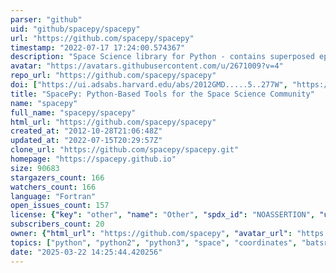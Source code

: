 ```yaml
---
parser: "github"
uid: "github/spacepy/spacepy"
url: "https://github.com/spacepy/spacepy"
timestamp: "2022-07-17 17:24:00.574367"
description: "Space Science library for Python - contains superposed epoch classes, drift shell tracing, access to magnetic field models, streamline tracing, bootstrap confidence limits, time and coordinate conversions, etc."
avatar: "https://avatars.githubusercontent.com/u/2671009?v=4"
repo_url: "https://github.com/spacepy/spacepy"
doi: ["https://ui.adsabs.harvard.edu/abs/2012GMD.....5..277W", "https://ui.adsabs.harvard.edu/abs/2014ascl.soft01002M/abstract"]
title: "SpacePy: Python-Based Tools for the Space Science Community"
name: "spacepy"
full_name: "spacepy/spacepy"
html_url: "https://github.com/spacepy/spacepy"
created_at: "2012-10-28T21:06:48Z"
updated_at: "2022-07-15T20:29:57Z"
clone_url: "https://github.com/spacepy/spacepy.git"
homepage: "https://spacepy.github.io"
size: 90683
stargazers_count: 166
watchers_count: 166
language: "Fortran"
open_issues_count: 157
license: {"key": "other", "name": "Other", "spdx_id": "NOASSERTION", "url": null, "node_id": "MDc6TGljZW5zZTA="}
subscribers_count: 20
owner: {"html_url": "https://github.com/spacepy", "avatar_url": "https://avatars.githubusercontent.com/u/2671009?v=4", "login": "spacepy", "type": "Organization"}
topics: ["python", "python2", "python3", "space", "coordinates", "batsrus", "swmf", "cdf"]
date: "2025-03-22 14:25:44.420256"
---
```

